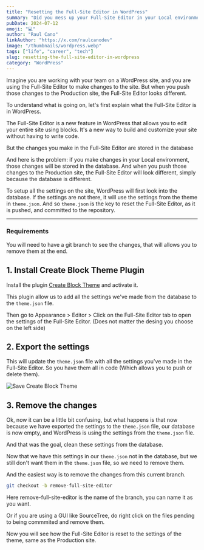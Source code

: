 ```yaml
---
title: "Resetting the Full-Site Editor in WordPress"
summary: "Did you mess up your Full-Site Editor in your Local environment and now it's looks different from the Production site? Here's how to reset it."
pubDate: 2024-07-12
emoji: "💻"
author: "Raul Cano"
linkAuthor: "https://x.com/raulcanodev"
image: "/thumbnails/wordpress.webp"
tags: ["life", "career", "tech"]
slug: resetting-the-full-site-editor-in-wordpress
category: "WordPress"
---
```

Imagine you are working with your team on a WordPress site, and you are using the Full-Site Editor to make changes to the site. But when you push those changes to the Production site, the Full-Site Editor looks different.

To understand what is going on, let's first explain what the Full-Site Editor is in WordPress.

The Full-Site Editor is a new feature in WordPress that allows you to edit your entire site using blocks. It's a new way to build and customize your site without having to write code.

But the changes you make in the Full-Site Editor are stored in the database

And here is the problem: if you make changes in your Local environment, those changes will be stored in the database. And when you push those changes to the Production site, the Full-Site Editor will look different, simply because the database is different.

To setup all the settings on the site, WordPress will first look into the database. If the settings are not there, it will use the settings from the theme in `theme.json`. And so `theme.json` is the key to reset the Full-Site Editor, as it is pushed, and committed to the repository.

---
### Requirements
You will need to have a git branch to see the changes, that will allows you to remove them at the end.

## 1. Install Create Block Theme Plugin
Install the plugin [Create Block Theme](https://wordpress.org/plugins/create-block-theme/) and activate it.

This plugin allow us to add all the settings we've made from the database to the `theme.json` file.

Then go to Appearance > Editor > Click on the Full-Site Editor tab to open the settings of the Full-Site Editor. (Does not matter the desing you choose on the left side)



## 2. Export the settings
This will update the `theme.json` file with all the settings you've made in the Full-Site Editor. So you have them all in code (Which allows you to push or delete them).

![Save Create Block Theme](/images/blog/screenshots/save-create-block-plugin.png)

## 3. Remove the changes
Ok, now it can be a little bit confusing, but what happens is that now because we have exported the settings to the `theme.json` file, our database is now empty, and WordPress is using the settings from the `theme.json` file.

And that was the goal, clean these settings from the database.

Now that we have this settings in our `theme.json` not in the database, but we still don't want them in the `theme.json` file, so we need to remove them.

And the easiest way is to remove the changes from this current branch.

```bash
git checkout -b remove-full-site-editor
```
Here remove-full-site-editor is the name of the branch, you can name it as you want.

Or if you are using a GUI like SourceTree, do right click on the files pending to being commmited and remove them.

Now you will see how the Full-Site Editor is reset to the settings of the theme, same as the Production site.
